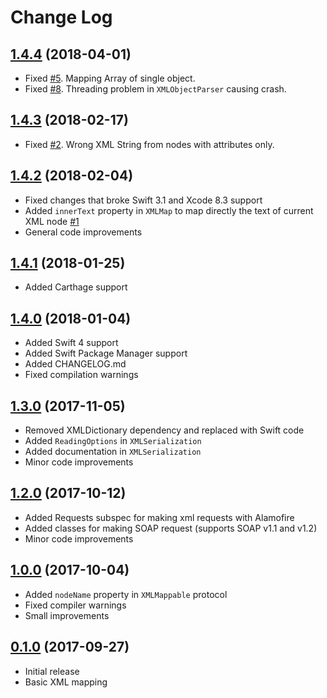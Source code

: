 # Change Log

## [1.4.4](https://github.com/gcharita/XMLMapper/releases/tag/1.4.4) (2018-04-01)

- Fixed [#5](https://github.com/gcharita/XMLMapper/issues/5). Mapping Array of single object.
- Fixed [#8](https://github.com/gcharita/XMLMapper/issues/8). Threading problem in `XMLObjectParser` causing crash.

## [1.4.3](https://github.com/gcharita/XMLMapper/releases/tag/1.4.3) (2018-02-17)

- Fixed [#2](https://github.com/gcharita/XMLMapper/issues/2). Wrong XML String from nodes with attributes only.

## [1.4.2](https://github.com/gcharita/XMLMapper/releases/tag/1.4.2) (2018-02-04)

- Fixed changes that broke Swift 3.1 and Xcode 8.3 support
- Added `innerText` property in `XMLMap` to map directly the text of current XML node [#1](https://github.com/gcharita/XMLMapper/issues/1)
- General code improvements

## [1.4.1](https://github.com/gcharita/XMLMapper/releases/tag/1.4.1) (2018-01-25)

- Added Carthage support

## [1.4.0](https://github.com/gcharita/XMLMapper/releases/tag/1.4.0) (2018-01-04)

- Added Swift 4 support
- Added Swift Package Manager support
- Added CHANGELOG.md
- Fixed compilation warnings

## [1.3.0](https://github.com/gcharita/XMLMapper/releases/tag/1.3.0) (2017-11-05)

- Removed XMLDictionary dependency and replaced with Swift code
- Added `ReadingOptions` in `XMLSerialization`
- Added documentation in `XMLSerialization`
- Minor code improvements

## [1.2.0](https://github.com/gcharita/XMLMapper/releases/tag/1.2.0) (2017-10-12)

- Added Requests subspec for making xml requests with Alamofire
- Added classes for making SOAP request (supports SOAP v1.1 and v1.2)
- Minor code improvements

## [1.0.0](https://github.com/gcharita/XMLMapper/releases/tag/1.0.0) (2017-10-04)

- Added `nodeName` property in `XMLMappable` protocol
- Fixed compiler warnings
- Small improvements

## [0.1.0](https://github.com/gcharita/XMLMapper/releases/tag/0.1.0) (2017-09-27)

- Initial release
- Basic XML mapping